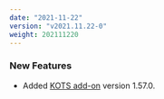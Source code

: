 ```yaml
---
date: "2021-11-22"
version: "v2021.11.22-0"
weight: 202111220
---
```


### <span class="label label-green">New Features</span>
- Added [KOTS add-on](/docs/add-ons/kotsadm) version 1.57.0.
